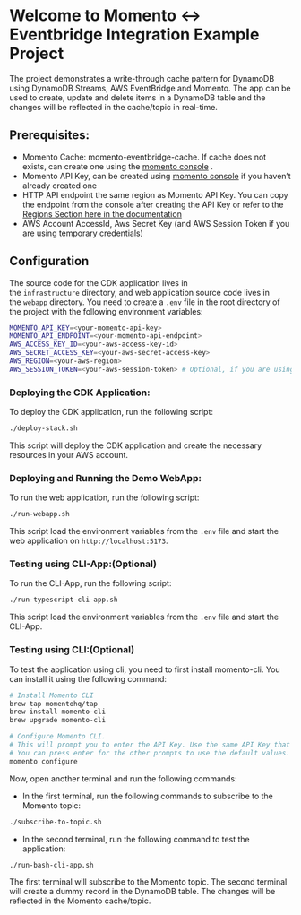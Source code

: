 # Welcome to Momento <-> Eventbridge Integration Example Project

The project demonstrates a write-through cache pattern for DynamoDB using DynamoDB Streams, AWS EventBridge and Momento.
The app can be used to create, update and delete items in a DynamoDB table and the changes will be reflected in the cache/topic in real-time.

## **Prerequisites:**

- Momento Cache: momento-eventbridge-cache. If cache does not exists, can create one using the [momento console](https://console.gomomento.com/) .
- Momento API Key, can be created using [momento console](https://console.gomomento.com/) if you haven’t already created one
- HTTP API endpoint the same region as Momento API Key. You can copy the endpoint from the console after creating the API Key or refer to the [Regions Section here in the documentation](https://docs.momentohq.com/topics/develop/api-reference/http-api#regions)
- AWS Account AccessId, Aws Secret Key (and AWS Session Token if you are using temporary credentials)

## **Configuration**

The source code for the CDK application lives in the `infrastructure` directory, and web application source code lives in the `webapp` directory.
You need to create a `.env` file in the root directory of the project with the following environment variables:

```bash
MOMENTO_API_KEY=<your-momento-api-key>
MOMENTO_API_ENDPOINT=<your-momento-api-endpoint>
AWS_ACCESS_KEY_ID=<your-aws-access-key-id>
AWS_SECRET_ACCESS_KEY=<your-aws-secret-access-key>
AWS_REGION=<your-aws-region>
AWS_SESSION_TOKEN=<your-aws-session-token> # Optional, if you are using temporary credentials
```

### **Deploying the CDK Application:**

To deploy the CDK application, run the following script:

```bash
./deploy-stack.sh
```

This script will deploy the CDK application and create the necessary resources in your AWS account.

### **Deploying and Running the Demo WebApp:**

To run the web application, run the following script:

```bash
./run-webapp.sh
```

This script load the environment variables from the `.env` file and start the web application on `http://localhost:5173`.

### **Testing using CLI-App:(Optional)**

To run the CLI-App, run the following script:

```bash
./run-typescript-cli-app.sh
```

This script load the environment variables from the `.env` file and start the CLI-App.

### **Testing using CLI:(Optional)**

To test the application using cli, you need to first install momento-cli. You can install it using the following command:

```bash
# Install Momento CLI
brew tap momentohq/tap
brew install momento-cli
brew upgrade momento-cli

# Configure Momento CLI.
# This will prompt you to enter the API Key. Use the same API Key that you used in the .env file.
# You can press enter for the other prompts to use the default values.
momento configure
```

Now, open another terminal and run the following commands:

- In the first terminal, run the following commands to subscribe to the Momento topic:

```bash
./subscribe-to-topic.sh
```

- In the second terminal, run the following command to test the application:

```bash
./run-bash-cli-app.sh
```

The first terminal will subscribe to the Momento topic. The second terminal will create a dummy record in the DynamoDB table. The changes will be reflected in the Momento cache/topic.
